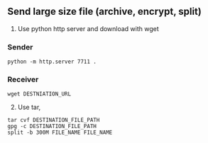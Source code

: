 ## Send large size file (archive, encrypt, split)
1. Use python http server and download with wget
### Sender
```
python -m http.server 7711 .
```

### Receiver
```
wget DESTNIATION_URL
```

2. Use tar, 
```
tar cvf DESTINATION_FILE_PATH
gpg -c DESTINATION_FILE_PATH
split -b 300M FILE_NAME FILE_NAME
```
